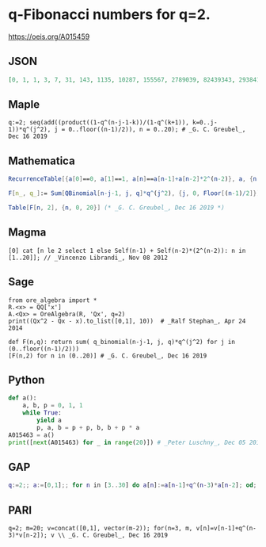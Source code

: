 # q\-Fibonacci numbers for q\=2\.
https://oeis.org/A015459
## JSON
```JSON
[0, 1, 1, 3, 7, 31, 143, 1135, 10287, 155567, 2789039, 82439343, 2938415279, 171774189743, 12207523172527, 1419381685547183, 201427441344229551, 46711726513354322095, 13247460522448782176431, 6135846878080826487812271]
```
## Maple
```Maple
q:=2; seq(add((product((1-q^(n-j-1-k))/(1-q^(k+1)), k=0..j-1))*q^(j^2), j = 0..floor((n-1)/2)), n = 0..20); # _G. C. Greubel_, Dec 16 2019
```
## Mathematica
```Mathematica
RecurrenceTable[{a[0]==0, a[1]==1, a[n]==a[n-1]+a[n-2]*2^(n-2)}, a, {n, 20}] (* _Vincenzo Librandi_, Nov 08 2012 *)
```
```Mathematica
F[n_, q_]:= Sum[QBinomial[n-j-1, j, q]*q^(j^2), {j, 0, Floor[(n-1)/2]}];
```
```Mathematica
Table[F[n, 2], {n, 0, 20}] (* _G. C. Greubel_, Dec 16 2019 *)
```
## Magma
```Magma
[0] cat [n le 2 select 1 else Self(n-1) + Self(n-2)*(2^(n-2)): n in [1..20]]; // _Vincenzo Librandi_, Nov 08 2012
```
## Sage
```Sage
from ore_algebra import *
R.<x> = QQ['x']
A.<Qx> = OreAlgebra(R, 'Qx', q=2)
print((Qx^2 - Qx - x).to_list([0,1], 10))  # _Ralf Stephan_, Apr 24 2014
```
```Sage
def F(n,q): return sum( q_binomial(n-j-1, j, q)*q^(j^2) for j in (0..floor((n-1)/2)))
[F(n,2) for n in (0..20)] # _G. C. Greubel_, Dec 16 2019
```
## Python
```Python
def a():
    a, b, p = 0, 1, 1
    while True:
        yield a
        p, a, b = p + p, b, b + p * a
A015463 = a()
print([next(A015463) for _ in range(20)]) # _Peter Luschny_, Dec 05 2017
```
## GAP
```GAP
q:=2;; a:=[0,1];; for n in [3..30] do a[n]:=a[n-1]+q^(n-3)*a[n-2]; od; a; # _G. C. Greubel_, Dec 16 2019
```
## PARI
```PARI
q=2; m=20; v=concat([0,1], vector(m-2)); for(n=3, m, v[n]=v[n-1]+q^(n-3)*v[n-2]); v \\ _G. C. Greubel_, Dec 16 2019
```
